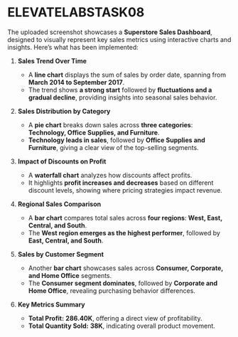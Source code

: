 # ELEVATELABSTASK08

The uploaded screenshot showcases a **Superstore Sales Dashboard**, designed to visually represent key sales metrics using interactive charts and insights. Here’s what has been implemented:

1. **Sales Trend Over Time**  
   - A **line chart** displays the sum of sales by order date, spanning from **March 2014 to September 2017**.  
   - The trend shows **a strong start** followed by **fluctuations and a gradual decline**, providing insights into seasonal sales behavior.

2. **Sales Distribution by Category**  
   - A **pie chart** breaks down sales across **three categories**: **Technology, Office Supplies, and Furniture**.  
   - **Technology leads in sales**, followed by **Office Supplies and Furniture**, giving a clear view of the top-selling segments.

3. **Impact of Discounts on Profit**  
   - A **waterfall chart** analyzes how discounts affect profits.  
   - It highlights **profit increases and decreases** based on different discount levels, showing where pricing strategies impact revenue.

4. **Regional Sales Comparison**  
   - A **bar chart** compares total sales across **four regions**: **West, East, Central, and South**.  
   - The **West region emerges as the highest performer**, followed by **East, Central, and South**.

5. **Sales by Customer Segment**  
   - Another **bar chart** showcases sales across **Consumer, Corporate, and Home Office** segments.  
   - The **Consumer segment dominates**, followed by **Corporate and Home Office**, revealing purchasing behavior differences.

6. **Key Metrics Summary**  
   - **Total Profit:** **286.40K**, offering a direct view of profitability.  
   - **Total Quantity Sold:** **38K**, indicating overall product movement.
